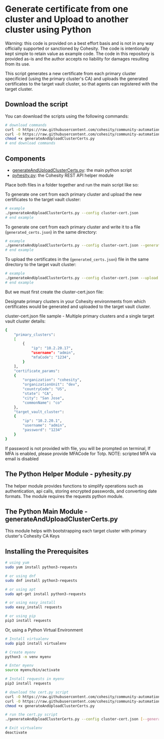 # Generate certificate from one cluster and Upload to another cluster using Python

Warning: this code is provided on a best effort basis and is not in any way officially supported or sanctioned by Cohesity. The code is intentionally kept simple to retain value as example code. The code in this repository is provided as-is and the author accepts no liability for damages resulting from its use.

This script generates a new certificate from each primary cluster specificied (using the primary cluster's CA) and uploads the generated certificates to the target vault cluster, so that agents can registered with the target cluster.

## Download the script

You can download the scripts using the following commands:

```bash
# download commands
curl -O https://raw.githubusercontent.com/cohesity/community-automation-samples/main/python/generateAndUploadClusterCerts/generateAndUploadClusterCerts.py
curl -O https://raw.githubusercontent.com/cohesity/community-automation-samples/main/python/pyhesity.py
chmod +x generateAndUploadClusterCerts.py
# end download commands
```

## Components

* [generateAndUploadClusterCerts.py](https://raw.githubusercontent.com/cohesity/community-automation-samples/main/python/generateAndUploadClusterCerts/generateAndUploadClusterCerts.py): the main python script
* [pyhesity.py](https://raw.githubusercontent.com/cohesity/community-automation-samples/main/python/pyhesity/pyhesity.py): the Cohesity REST API helper module

Place both files in a folder together and run the main script like so:

To generate one cert from each primary cluster and upload the new certificates to the target vault cluster:

```bash
# example
./generateAndUploadClusterCerts.py --config cluster-cert.json
# end example
```

To generate one cert from each primary cluster and write it to a file (`generated_certs.json`) in the same directory:

```bash
# example
./generateAndUploadClusterCerts.py --config cluster-cert.json --generate
# end example
```

To upload the certificates in the (`generated_certs.json`) file in the same directory to the target vault cluster:

```bash
# example
./generateAndUploadClusterCerts.py --config cluster-cert.json --upload
# end example
```

But we must first create the cluster-cert.json file:

Designate primary clusters in your Cohesity environments from which certificates would be generated and uploaded to the target vault cluster.

cluster-cert.json file sample - Multiple primary clusters and a single target vault cluster details:

```bash
{
    "primary_clusters":
    [
        {
            "ip": "10.2.20.17", 
            "username": "admin",
            "mfaCode": "1234",
        }
    ],
    "certificate_params":
    {
        "organization": "cohesity",
        "organizationUnit": "dev",
        "countryCode": "US",
        "state": "CA",
        "city": "San Jose",
        "commonName": "co"
    },
    "target_vault_cluster": 
    {
        "ip": "10.2.20.1", 
        "username": "admin", 
        "password": "1234"
    }
}
```

If password is not provided with file, you will be prompted on terminal,
If MFA is enabled, please provide MFACode for Totp.
NOTE: scripted MFA via email is disabled

## The Python Helper Module - pyhesity.py

The helper module provides functions to simplify operations such as authentication, api calls, storing encrypted passwords, and converting date formats. The module requires the requests python module.

## The Python Main Module - generateAndUploadClusterCerts.py

This module helps with bootstrapping each target cluster with primary cluster's Cohesity CA Keys

## Installing the Prerequisites

```bash
# using yum
sudo yum install python3-requests

# or using dnf
sudo dnf install python3-requests

# or using apt
sudo apt-get install python3-requests

# or using easy_install
sudo easy_install requests

# or using pip
pip3 install requests
```

Or, using a Python Virtual Environment

```bash
# Install virtualenv
sudo pip3 install virtualenv

# Create myenv
python3 -m venv myenv

# Enter myenv
source myenv/bin/activate

# Install requests in myenv
pip3 install requests

# download the cert.py script
curl -O https://raw.githubusercontent.com/cohesity/community-automation-samples/main/python/generateAndUploadClusterCerts/generateAndUploadClusterCerts.py
curl -O https://raw.githubusercontent.com/cohesity/community-automation-samples/main/python/pyhesity/pyhesity.py
chmod +x generateAndUploadClusterCerts.py

# run the cert.py script
./generateAndUploadClusterCerts.py --config cluster-cert.json [--generate] [--upload]

# Exit virtualenv
deactivate
```
